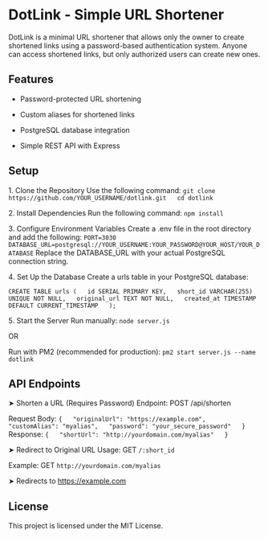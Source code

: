 # DotLink - Simple URL Shortener
DotLink is a minimal URL shortener that allows only the owner to create shortened links using a password-based authentication system. Anyone can access shortened links, but only authorized users can create new ones.

## Features
- Password-protected URL shortening

- Custom aliases for shortened links

- PostgreSQL database integration

- Simple REST API with Express

## Setup
1️. Clone the Repository
Use the following command:
`git clone https://github.com/YOUR_USERNAME/dotlink.git  
cd dotlink`

2️. Install Dependencies
Run the following command:
`npm install`

3️. Configure Environment Variables
Create a .env file in the root directory and add the following:
`PORT=3030  
DATABASE_URL=postgresql://YOUR_USERNAME:YOUR_PASSWORD@YOUR_HOST/YOUR_DATABASE`
Replace the DATABASE_URL with your actual PostgreSQL connection string.

4️. Set Up the Database
Create a urls table in your PostgreSQL database:

`CREATE TABLE urls (  
    id SERIAL PRIMARY KEY,  
    short_id VARCHAR(255) UNIQUE NOT NULL,  
    original_url TEXT NOT NULL,  
    created_at TIMESTAMP DEFAULT CURRENT_TIMESTAMP  
);`

5️. Start the Server
Run manually:
`node server.js`

OR

Run with PM2 (recommended for production):
`pm2 start server.js --name dotlink`

## API Endpoints
➤ Shorten a URL (Requires Password)
Endpoint:
POST /api/shorten

Request Body:
`{  
  "originalUrl": "https://example.com",  
  "customAlias": "myalias",  
  "password": "your_secure_password"  
}`
Response:
`{  
  "shortUrl": "http://yourdomain.com/myalias"  
}`

➤ Redirect to Original URL
Usage:
GET `/:short_id`

Example:
GET `http://yourdomain.com/myalias`

➤ Redirects to https://example.com

## License
This project is licensed under the MIT License.

